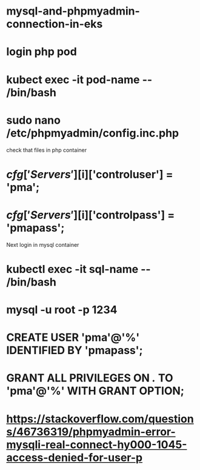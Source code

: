 # mysql-and-phpmyadmin-connection-in-eks
# login php pod 
# kubect exec -it pod-name -- /bin/bash
# sudo nano /etc/phpmyadmin/config.inc.php
  check that files in php container
# $cfg['Servers'][$i]['controluser'] = 'pma'; 
# $cfg['Servers'][$i]['controlpass'] = 'pmapass';
  Next login in mysql container
# kubectl exec -it sql-name -- /bin/bash
# mysql -u root -p 1234
# CREATE USER 'pma'@'%' IDENTIFIED BY 'pmapass';
# GRANT ALL PRIVILEGES ON *.* TO 'pma'@'%' WITH GRANT OPTION;
# https://stackoverflow.com/questions/46736319/phpmyadmin-error-mysqli-real-connect-hy000-1045-access-denied-for-user-p
